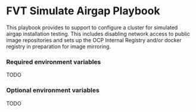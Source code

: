 # FVT Simulate Airgap Playbook

This playbook provides to support to configure a cluster for simulated airgap installation testing. This includes disabling network access to public image repositories and sets up the OCP Internal Registry and/or docker registry in preparation for image mirroring.

### Required environment variables
TODO

### Optional environment variables
TODO
